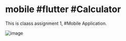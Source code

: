 # mobile  #flutter  #Calculator
This is claass assignment 1, #Mobile Application.

![image](https://github.com/Deodate/mobile/assets/13644752/598aac8f-0598-4803-b1a0-c299465c94e3)
